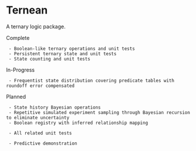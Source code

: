 # Ternean

A ternary logic package.

Complete

     - Boolean-like ternary operations and unit tests  
     - Persistent ternary state and unit tests
     - State counting and unit tests

In-Progress

     - Frequentist state distribution covering predicate tables with roundoff error compensated

Planned

     - State history Bayesian operations
     - Repetitive simulated experiment sampling through Bayesian recursion to eliminate uncertainty
     - Boolean registry with inferred relationship mapping

     - All related unit tests

     - Predictive demonstration
